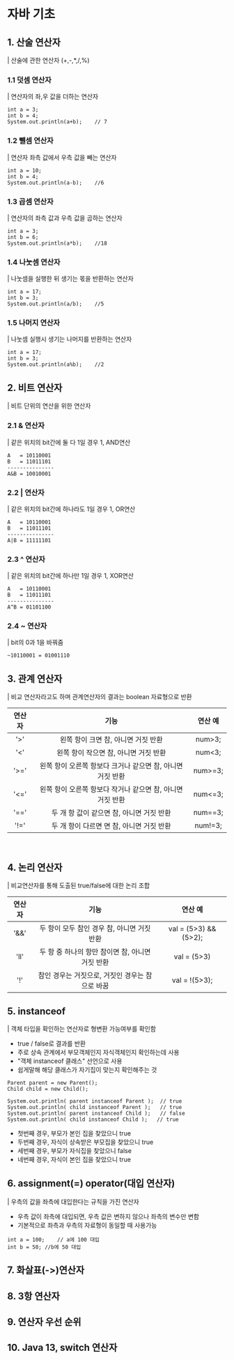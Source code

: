 # 자바 기초
## 1. 산술 연산자
| 산술에 관한 연산자 (+,-,*,/,%)
### 1.1 덧셈 연산자
| 연산자의 좌,우 값을 더하는 연산자  

```
int a = 3;
int b = 4;
System.out.println(a+b);    // 7
```

### 1.2 뺄셈 연산자
| 연산자 좌측 값에서 우측 값을 빼는 연산자  

```
int a = 10;
int b = 4;
System.out.println(a-b);    //6
```

### 1.3 곱셈 연산자
| 연산자의 좌측 값과 우측 값을 곱하는 연산자  
```
int a = 3;
int b = 6;
System.out.println(a*b);    //18
```

### 1.4 나눗셈 연산자
| 나눗셈을 실행한 뒤 생기는 몫을 반환하는 연산자  
```
int a = 17;
int b = 3;
System.out.println(a/b);    //5
```


### 1.5 나머지 연산자
| 나눗셈 실행시 생기는 나머지를 반환하는 연산자  
```
int a = 17;
int b = 3;
System.out.println(a%b);    //2
```

## 2. 비트 연산자
| 비트 단위의 연산을 위한 연산자  

### 2.1 & 연산자
| 같은 위치의 bit간에 둘 다 1일 경우 1, AND연산  
```
A   = 10110001
B   = 11011101
---------------
A&B = 10010001
```

### 2.2 | 연산자  
| 같은 위치의 bit간에 하나라도 1일 경우 1, OR연산  
```
A   = 10110001
B   = 11011101
---------------
A|B = 11111101
```

### 2.3 ^ 연산자
| 같은 위치의 bit간에 하나만 1일 경우 1, XOR연산  
```
A   = 10110001
B   = 11011101
---------------
A^B = 01101100
```

### 2.4 ~ 연산자
| bit의 0과 1을 바꿔줌  
```
~10110001 = 01001110
```

## 3. 관계 연산자
| 비교 연산자라고도 하며 관계연산자의 결과는 boolean 자료형으로 반환  

 |연산자|기능|연산 예
|:-----:|:-------:|:----:|
| '>' | 왼쪽 항이 크면 참, 아니면 거짓 반환|num>3;|
| '<' | 왼쪽 항이 작으면 참, 아니면 거짓 반환|num<3;|
| '>=' | 왼쪽 항이 오른쪽 항보다 크거나 같으면 참, 아니면 거짓 반환|num>=3;|
| '<=' | 왼쪽 항이 오른쪽 항보다 작거나 같으면 참, 아니면 거짓 반환|num<=3;| 
| '==' | 두 개 항 값이 같으면 참, 아니면 거짓 반환|num==3;|
| '!=' | 두 개 항이 다르면 면 참, 아니면 거짓 반환|num!=3;|  
<br>

## 4. 논리 연산자
| 비교연산자를 통해 도출된 true/false에 대한 논리 조합  

|연산자|기능|연산 예
|:-----:|:-------:|:----:|
| '&&' | 두 항이 모두 참인 경우 참, 아니면 거짓 반환|val = (5>3) && (5>2);|
|'ll' | 두 항 중 하나의 항만 참이면 참, 아니면 거짓 반환|val = (5>3) || (5<2);|
| '!' | 참인 경우는 거짓으로, 거짓인 경우는 참으로 바꿈|val = !(5>3);|

## 5. instanceof
| 객체 타입을 확인하는 연산자로 형변환 가능여부를 확인함  
- true / false로 결과를 반환
- 주로 상속 관계에서 부모객체인지 자식객체인지 확인하는데 사용
- "객체 instanceof 클래스" 선언으로 사용
- 쉽게말해 해당 클래스가 자기집이 맞는지 확인해주는 것
```
Parent parent = new Parent();
Child child = new Child();

System.out.println( parent instanceof Parent );  // true
System.out.println( child instanceof Parent );   // true
System.out.println( parent instanceof Child );   // false
System.out.println( child instanceof Child );   // true
```
- 첫번째 경우, 부모가 본인 집을 찾았으니 true
- 두번째 경우, 자식이 상속받은 부모집을 찾았으니 true
- 세번째 경우, 부모가 자식집을 찾았으니 false
- 네번째 경우, 자식이 본인 집을 찾았으니 true  


## 6. assignment(=) operator(대입 연산자)
| 우측의 값을 좌측에 대입한다는 규칙을 가진 연산자
- 우측 값이 좌측에 대입되면, 우측 값은 변하지 않으나 좌측의 변수만 변함
- 기본적으로 좌측과 우측의 자료형이 동일할 때 사용가능  

```
int a = 100;    // a에 100 대입
int b = 50; //b에 50 대입
```  

## 7. 화살표(->)연산자

## 8. 3항 연산자
## 9. 연산자 우선 순위
## 10. Java 13, switch 연산자